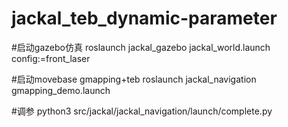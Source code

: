 # jackal_teb_dynamic-parameter

#启动gazebo仿真
roslaunch jackal_gazebo jackal_world.launch config:=front_laser

#启动movebase gmapping+teb 
roslaunch jackal_navigation gmapping_demo.launch 

#调参
python3 src/jackal/jackal_navigation/launch/complete.py
